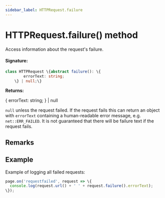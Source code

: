 ```yaml
---
sidebar_label: HTTPRequest.failure
---
```


# HTTPRequest.failure() method

Access information about the request's failure.

#### Signature:

```typescript
class HTTPRequest \{abstract failure(): \{
        errorText: string;
    \} | null;\}
```

**Returns:**

\{ errorText: string; \} \| null

`null` unless the request failed. If the request fails this can return an object with `errorText` containing a human-readable error message, e.g. `net::ERR_FAILED`. It is not guaranteed that there will be failure text if the request fails.

## Remarks

## Example

Example of logging all failed requests:

```ts
page.on('requestfailed', request => \{
  console.log(request.url() + ' ' + request.failure().errorText);
\});
```
